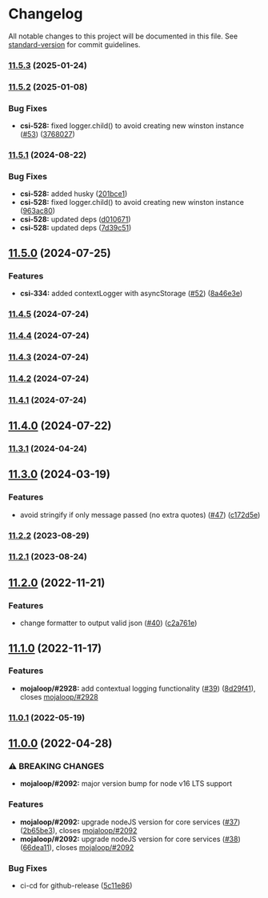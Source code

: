 # Changelog

All notable changes to this project will be documented in this file. See [standard-version](https://github.com/conventional-changelog/standard-version) for commit guidelines.

### [11.5.3](https://github.com/mojaloop/central-services-logger/compare/v11.5.2...v11.5.3) (2025-01-24)

### [11.5.2](https://github.com/mojaloop/central-services-logger/compare/v11.5.0...v11.5.2) (2025-01-08)


### Bug Fixes

* **csi-528:** fixed logger.child() to avoid creating new winston instance ([#53](https://github.com/mojaloop/central-services-logger/issues/53)) ([3768027](https://github.com/mojaloop/central-services-logger/commit/3768027ac9d9020d664a238eed2fd1595294a5f8))

### [11.5.1](https://github.com/mojaloop/central-services-logger/compare/v11.5.0...v11.5.1) (2024-08-22)


### Bug Fixes

* **csi-528:** added husky ([201bce1](https://github.com/mojaloop/central-services-logger/commit/201bce17861fdf0a05d0c80b9e5d4a416b680a22))
* **csi-528:** fixed logger.child() to avoid creating new winston instance ([963ac80](https://github.com/mojaloop/central-services-logger/commit/963ac802e56d10c7f15777c8dba3060d1f0b5bfc))
* **csi-528:** updated deps ([d010671](https://github.com/mojaloop/central-services-logger/commit/d0106712d05162c04780882e9422c52bf3b4e70b))
* **csi-528:** updated deps ([7d39c51](https://github.com/mojaloop/central-services-logger/commit/7d39c51ca63243ae991c0be5fa10eb7eb0392a7e))

## [11.5.0](https://github.com/mojaloop/central-services-logger/compare/v11.3.1...v11.5.0) (2024-07-25)


### Features

* **csi-334:** added contextLogger with asyncStorage ([#52](https://github.com/mojaloop/central-services-logger/issues/52)) ([8a46e3e](https://github.com/mojaloop/central-services-logger/commit/8a46e3e8f36f7d18f34f90a5c0883d56c2192123))

### [11.4.5](https://github.com/mojaloop/central-services-logger/compare/v11.4.4...v11.4.5) (2024-07-24)

### [11.4.4](https://github.com/mojaloop/central-services-logger/compare/v11.4.3...v11.4.4) (2024-07-24)

### [11.4.3](https://github.com/mojaloop/central-services-logger/compare/v11.4.2...v11.4.3) (2024-07-24)

### [11.4.2](https://github.com/mojaloop/central-services-logger/compare/v11.4.1...v11.4.2) (2024-07-24)

### [11.4.1](https://github.com/mojaloop/central-services-logger/compare/v11.4.0...v11.4.1) (2024-07-24)

## [11.4.0](https://github.com/mojaloop/central-services-logger/compare/v11.4.0-snapshot.1...v11.4.0) (2024-07-22)

### [11.3.1](https://github.com/mojaloop/central-services-logger/compare/v11.3.0...v11.3.1) (2024-04-24)

## [11.3.0](https://github.com/mojaloop/central-services-logger/compare/v11.2.2...v11.3.0) (2024-03-19)


### Features

* avoid stringify if only message passed (no extra quotes) ([#47](https://github.com/mojaloop/central-services-logger/issues/47)) ([c172d5e](https://github.com/mojaloop/central-services-logger/commit/c172d5ece8d10e078dbfe9b251aae6a9c35faadc))

### [11.2.2](https://github.com/mojaloop/central-services-logger/compare/v11.2.1...v11.2.2) (2023-08-29)

### [11.2.1](https://github.com/mojaloop/central-services-logger/compare/v11.2.0...v11.2.1) (2023-08-24)

## [11.2.0](https://github.com/mojaloop/central-services-logger/compare/v11.1.0...v11.2.0) (2022-11-21)


### Features

* change formatter to output valid json ([#40](https://github.com/mojaloop/central-services-logger/issues/40)) ([c2a761e](https://github.com/mojaloop/central-services-logger/commit/c2a761e58425ffffa86c09d3883cb64a5517d215))

## [11.1.0](https://github.com/mojaloop/central-services-logger/compare/v11.0.1...v11.1.0) (2022-11-17)


### Features

* **mojaloop/#2928:** add contextual logging functionality ([#39](https://github.com/mojaloop/central-services-logger/issues/39)) ([8d29f41](https://github.com/mojaloop/central-services-logger/commit/8d29f41cdd1e296cb1fca68cbefc0af83d84bb2a)), closes [mojaloop/#2928](https://github.com/mojaloop/project/issues/2928)

### [11.0.1](https://github.com/mojaloop/central-services-logger/compare/v11.0.0...v11.0.1) (2022-05-19)

## [11.0.0](https://github.com/mojaloop/central-services-logger/compare/v10.6.2...v11.0.0) (2022-04-28)


### ⚠ BREAKING CHANGES

* **mojaloop/#2092:** major version bump for node v16 LTS support

### Features

* **mojaloop/#2092:** upgrade nodeJS version for core services ([#37](https://github.com/mojaloop/central-services-logger/issues/37)) ([2b65be3](https://github.com/mojaloop/central-services-logger/commit/2b65be3c0481beb392b68ec10e90851985b77c3a)), closes [mojaloop/#2092](https://github.com/mojaloop/project/issues/2092)
* **mojaloop/#2092:** upgrade nodeJS version for core services ([#38](https://github.com/mojaloop/central-services-logger/issues/38)) ([66dea11](https://github.com/mojaloop/central-services-logger/commit/66dea117be203d0de7ed960df44da58eb9384d9d)), closes [mojaloop/#2092](https://github.com/mojaloop/project/issues/2092)


### Bug Fixes

* ci-cd for github-release ([5c11e86](https://github.com/mojaloop/central-services-logger/commit/5c11e8604a69e38997afb487179aec9454f06f94))
